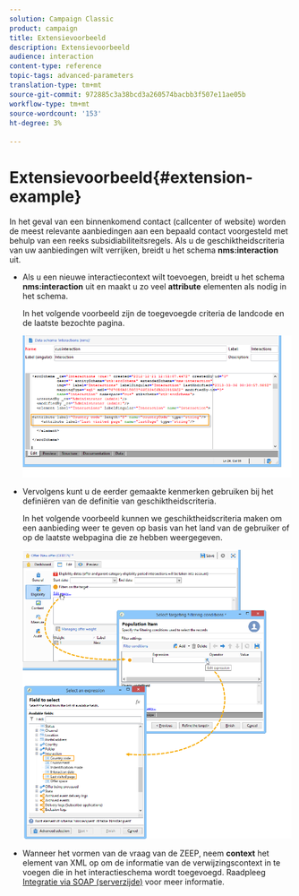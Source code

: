 ```yaml
---
solution: Campaign Classic
product: campaign
title: Extensievoorbeeld
description: Extensievoorbeeld
audience: interaction
content-type: reference
topic-tags: advanced-parameters
translation-type: tm+mt
source-git-commit: 972885c3a38bcd3a260574bacbb3f507e11ae05b
workflow-type: tm+mt
source-wordcount: '153'
ht-degree: 3%

---
```



# Extensievoorbeeld{#extension-example}

In het geval van een binnenkomend contact (callcenter of website) worden de meest relevante aanbiedingen aan een bepaald contact voorgesteld met behulp van een reeks subsidiabiliteitsregels. Als u de geschiktheidscriteria van uw aanbiedingen wilt verrijken, breidt u het schema **nms:interaction** uit.

* Als u een nieuwe interactiecontext wilt toevoegen, breidt u het schema **nms:interaction** uit en maakt u zo veel **attribute** elementen als nodig in het schema.

   In het volgende voorbeeld zijn de toegevoegde criteria de landcode en de laatste bezochte pagina.

   ![](assets/s_ncs_configuration_offer_schemas.png)

* Vervolgens kunt u de eerder gemaakte kenmerken gebruiken bij het definiëren van de definitie van geschiktheidscriteria.

   In het volgende voorbeeld kunnen we geschiktheidscriteria maken om een aanbieding weer te geven op basis van het land van de gebruiker of op de laatste webpagina die ze hebben weergegeven.

   ![](assets/s_ncs_configuration_offer_context.png)

* Wanneer het vormen van de vraag van de ZEEP, neem **context** het element van XML op om de informatie van de verwijzingscontext in te voegen die in het interactieschema wordt toegevoegd. Raadpleeg [Integratie via SOAP (serverzijde)](../../interaction/using/integration-via-soap--server-side-.md) voor meer informatie.

